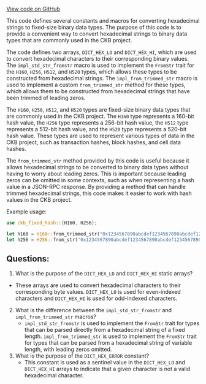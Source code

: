 [View code on GitHub](https://github.com/nervosnetwork/ckb/blob/develop/util/fixed-hash/core/src/std_str.rs)

This code defines several constants and macros for converting hexadecimal strings to fixed-size binary data types. The purpose of this code is to provide a convenient way to convert hexadecimal strings to binary data types that are commonly used in the CKB project.

The code defines two arrays, `DICT_HEX_LO` and `DICT_HEX_HI`, which are used to convert hexadecimal characters to their corresponding binary values. The `impl_std_str_fromstr` macro is used to implement the `FromStr` trait for the `H160`, `H256`, `H512`, and `H520` types, which allows these types to be constructed from hexadecimal strings. The `impl_from_trimmed_str` macro is used to implement a custom `from_trimmed_str` method for these types, which allows them to be constructed from hexadecimal strings that have been trimmed of leading zeros.

The `H160`, `H256`, `H512`, and `H520` types are fixed-size binary data types that are commonly used in the CKB project. The `H160` type represents a 160-bit hash value, the `H256` type represents a 256-bit hash value, the `H512` type represents a 512-bit hash value, and the `H520` type represents a 520-bit hash value. These types are used to represent various types of data in the CKB project, such as transaction hashes, block hashes, and cell data hashes.

The `from_trimmed_str` method provided by this code is useful because it allows hexadecimal strings to be converted to binary data types without having to worry about leading zeros. This is important because leading zeros can be omitted in some contexts, such as when representing a hash value in a JSON-RPC response. By providing a method that can handle trimmed hexadecimal strings, this code makes it easier to work with hash values in the CKB project.

Example usage:

```rust
use ckb_fixed_hash::{H160, H256};

let h160 = H160::from_trimmed_str("0x1234567890abcdef1234567890abcdef12345678").unwrap();
let h256 = H256::from_str("0x1234567890abcdef1234567890abcdef1234567890abcdef1234567890abcdef").unwrap();
```
## Questions:
 1. What is the purpose of the `DICT_HEX_LO` and `DICT_HEX_HI` static arrays?
   - These arrays are used to convert hexadecimal characters to their corresponding byte values. `DICT_HEX_LO` is used for even-indexed characters and `DICT_HEX_HI` is used for odd-indexed characters.
2. What is the difference between the `impl_std_str_fromstr` and `impl_from_trimmed_str` macros?
   - `impl_std_str_fromstr` is used to implement the `FromStr` trait for types that can be parsed directly from a hexadecimal string of a fixed length. `impl_from_trimmed_str` is used to implement the `FromStr` trait for types that can be parsed from a hexadecimal string of variable length, with leading zeros omitted.
3. What is the purpose of the `DICT_HEX_ERROR` constant?
   - This constant is used as a sentinel value in the `DICT_HEX_LO` and `DICT_HEX_HI` arrays to indicate that a given character is not a valid hexadecimal character.
